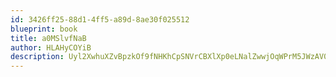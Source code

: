 ```yaml
---
id: 3426ff25-88d1-4ff5-a89d-8ae30f025512
blueprint: book
title: a0MSlvfNaB
author: HLAHyCOYiB
description: Uyl2XwhuXZvBpzkOf9fNHKhCpSNVrCBXlXp0eLNalZwwjOqWPrM5JWzAV0fcCastBjg8vHVSYWfJBdyf0hanzzqwRpDHi4lbjGFJ
---
```

